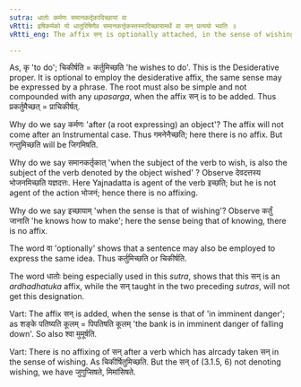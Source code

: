 ```yaml
---
sutra: धातोः कर्मणः समानकर्तृकादिच्छायां वा
vRtti: इषिकर्मको यो धातुरिषिणैव समानकर्त्तृकस्तस्मादिच्छायामर्थे वा सन् प्रत्ययो भवति ॥
vRtti_eng: The affix सन् is optionally attached, in the sense of wishing, after a root expressing the object wished, and having the same agent of the action as the wisher thereof.

---
```

As, कृ 'to do'; चिकीर्षति = कर्तुमिच्छति 'he wishes to do'. This is the Desiderative proper. It is optional to employ the desiderative affix, the same sense may be expressed by a phrase. The root must also be simple and not compounded with any _upasarga_, when the affix सन् is to be added. Thus प्रकर्तुमैच्छत् = प्राचिकीर्षत्.

Why do we say कर्मणः 'after (a root expressing) an object'? The affix will not come after an Instrumental case. Thus गमनेनैच्छति; here there is no affix. But गन्तुमिच्छति will be जिगमिषति.

Why do we say समानकर्तृकात् 'when the subject of the verb to wish, is also the subject of the verb denoted by the object wished' ? Observe देवदत्तस्य भोजनमिच्छति यज्ञदत्तः. Here Yajnadatta is agent of the verb इच्छति; but he is not agent of the action भोजनं; hence there is no affixing.

Why do we say इच्छायाम् 'when the sense is that of wishing'? Observe कर्तुं जानाति 'he knows how to make'; here the sense being that of knowing, there is no affix.

The word वा 'optionally' shows that a sentence may also be employed to express the same idea. Thus कर्तुमिच्छति or चिकीर्षति.

The word धातोः being especially used in this _sutra_, shows that this सन् is an _ardhadhatuka_ affix, while the सन् taught in the two preceding _sutras_, will not get this designation.

Vart: The affix सन् is added, when the sense is that of 'in imminent danger'; as शङ्के पतिष्यति कूलम् = पिपतिषति कूलम् 'the bank is in imminent danger of falling down'. So also श्वा मुमूर्षति.

Vart: There is no affixing of सन् after a verb which has alrcady taken सन् in the sense of wishing. As चिकीर्षितुमिच्छति. But the सन् of (3.1.5, 6) not denoting wishing, we have जुगुप्सिषते, मिमांसिषते.